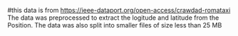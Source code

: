 #this data is from <https://ieee-dataport.org/open-access/crawdad-romataxi> 
The data was preprocessed to extract the logitude and latitude from the Position. The data was also split into smaller files of size less than 25 MB
